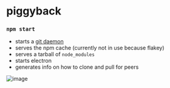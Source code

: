 # piggyback

### `npm start`

- starts a [git daemon](https://gist.github.com/datagrok/5080545)
- serves the npm cache (currently not in use because flakey)
- serves a tarball of `node_modules`
- starts electron
- generates info on how to clone and pull for peers

![image](https://user-images.githubusercontent.com/170145/36341637-98dcdd68-13f1-11e8-8920-a58db9f18775.png)
